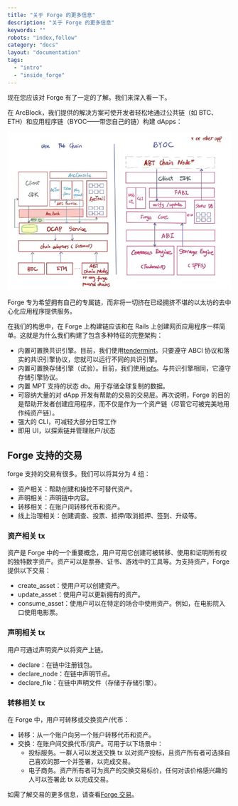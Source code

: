 ```yaml
---
title: "关于 Forge 的更多信息"
description: "关于 Forge 的更多信息"
keywords: ""
robots: "index,follow"
category: "docs"
layout: "documentation"
tags:
  - "intro"
  - "inside_forge"
---
```


现在您应该对 Forge 有了一定的了解。我们来深入看一下。

在 ArcBlock，我们提供的解决方案可使开发者轻松地通过公共链（如 BTC、ETH）和应用程序链（BYOC——带您自己的链）构建 dApps：

![BYOC](../../assets/images/forge_byoc.jpg)

Forge 专为希望拥有自己的专属链，而非将一切挤在已经拥挤不堪的以太坊的去中心化应用程序提供服务。

在我们的构思中，在 Forge 上构建链应该和在 Rails 上创建网页应用程序一样简单。这就是为什么我们构建了包含多种特征的完整架构：

- 内置可置换共识引擎。目前，我们使用[tendermint](https://tendermint.com/docs/)。只要遵守 ABCI 协议和落实的共识引擎协议，您就可以运行不同的共识引擎。
- 内置可置换存储引擎（试验）。目前，我们使用[ipfs](https://ipfs.io/)。与共识引擎相同，它遵守存储引擎协议。
- 内置 MPT 支持的状态 db。用于存储全球复制的数据。
- 可容纳大量的对 dApp 开发有帮助的交易的交易层。再次说明，Forge 的目的是帮助开发者创建应用程序，而不仅是作为一个资产链（尽管它可被完美地用作纯资产链）。
- 强大的 CLI，可减轻大部分日常工作
- 即用 UI，以探索链并管理账户/状态

## Forge 支持的交易

forge 支持的交易有很多。我们可以将其分为 4 组：

- 资产相关：帮助创建和操控不可替代资产。
- 声明相关：声明链中内容。
- 转移相关：在账户间转移代币和资产。
- 线上治理相关：创建调查、投票、抵押/取消抵押、签到、升级等。

### 资产相关 tx

资产是 Forge 中的一个重要概念，用户可用它创建可被转移、使用和证明所有权的独特数字资产。资产可以是票券、证书、游戏中的工具等。为支持资产，Forge 提供以下交易：

- create_asset：使用户可以创建资产。
- update_asset：使用户可以更新拥有的资产。
- consume_asset：使用户可以在特定的场合中使用资产。例如，在电影院入口使用电影票。

### 声明相关 tx

用户可通过声明资产以将资产上链。

- declare：在链中注册钱包。
- declare_node：在链中声明节点。
- declare_file：在链中声明文件（存储于存储引擎）。

### 转移相关 tx

在 Forge 中，用户可转移或交换资产/代币：

- 转移：从一个账户向另一个账户转移代币和资产。
- 交换：在账户间交换代币/资产。可用于以下场景中：
  - 投标服务。一群人可以发送交换 tx 以对资产投标，且资产所有者可选择自己喜欢的那一个并签署，以完成交易。
  - 电子商务。资产所有者可为资产的交换交易标价，任何对该价格感兴趣的人可以签署此 tx 以完成交易。

如需了解交易的更多信息，请查看[Forge 交易](../../txs)。

<!--stackedit_data:
eyJoaXN0b3J5IjpbLTE2MzYwOTk1MDgsLTYwNTMwMzczNywxOT
c3NTQ4NDQ0LC03OTY2MDk2MjcsLTY4MzIzNDI0XX0=
-->
